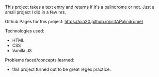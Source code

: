 

This project takes a text entry and returns if it's a palindrome or not. Just a small project I did in a few hrs.

Github Pages for this project: https://oia20.github.io/isItAPalindrome/

Technologies used:
- HTML
- CSS
- Vanilla JS

Problems faced/concepts learned:
- this project turned out to be great regex practice.
